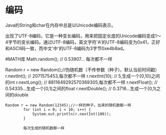 # 编码
Java的String和char在内存中总是以Unicode编码表示。

出现了UTF-8编码，它是一种变长编码，用来把固定长度的Unicode编码变成1～4字节的变长编码。通过UTF-8编码，英文字符'A'的UTF-8编码变为0x41，正好和ASCII码一致，而中文'中'的UTF-8编码为3字节0xe4b8ad。


#MATH库
Math.random(); // 0.53907... 每次都不一样

Random r = new Random();//伪随机数（不传参数（种子)，默认当前时间戳）
r.nextInt(); // 2071575453,每次都不一样
r.nextInt(10); // 5,生成一个[0,10)之间的int
r.nextLong(); // 8811649292570369305,每次都不一样
r.nextFloat(); // 0.54335...生成一个[0,1)之间的float
r.nextDouble(); // 0.3716...生成一个[0,1)之间的double

```
Random r = new Random(12345);//一样的种子。出来的随机数都一样
        for (int i = 0; i < 10; i++) {
            System.out.println(r.nextInt(100));
        }
        
        每次生成的随机数都一样
```